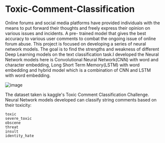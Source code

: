 # Toxic-Comment-Classification

Online forums and social media platforms have provided individuals with the means to put forward their thoughts and freely express their opinion on various issues and incidents. A pre- trained model that gives the best accuracy to various user comments to combat the ongoing issue of online forum abuse. This project is focused on developing a series of neural network models. The goal is to find the strengths and weakness of different Deep Learning models on the text classification task.I developed the Neural Network models here is Convolutional Neural Network(CNN) with word and character embedding, Long Short Term Memory(LSTM) with word embedding and hybrid model which is a combination of CNN and LSTM with word embedding.

![image](https://user-images.githubusercontent.com/34389241/122652246-6c0db980-d15b-11eb-8823-85ee79694a29.png)


The dataset taken is kaggle's Toxic Comment Classification Challenge. 
Neural Network models developed can classify string comments based on their toxicity:

    toxic
    severe_toxic
    obscene
    threat
    insult
    identity_hate


